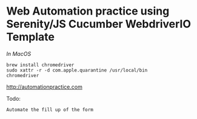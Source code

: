 # Web Automation practice using Serenity/JS Cucumber WebdriverIO Template

_In MacOS_

```
brew install chromedriver
sudo xattr -r -d com.apple.quarantine /usr/local/bin
chromedriver
```


http://automationpractice.com

Todo:
```
Automate the fill up of the form
```